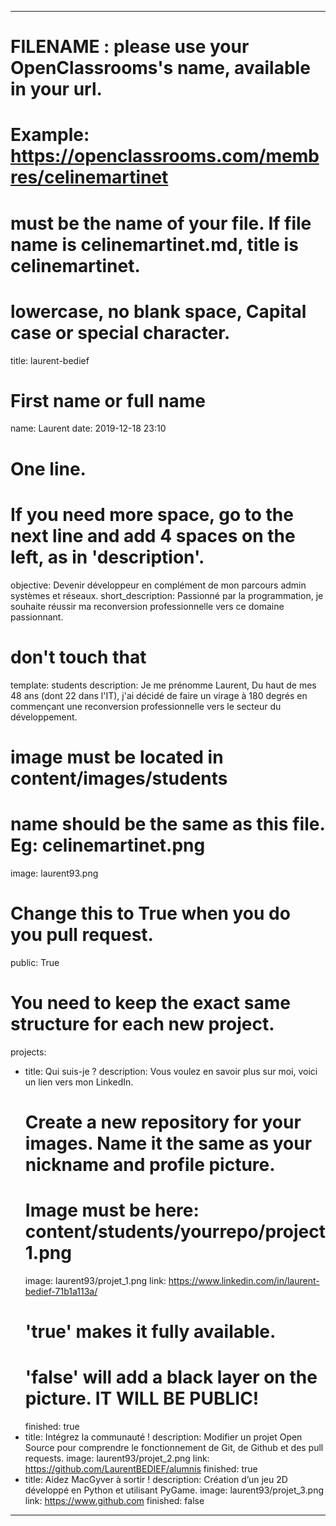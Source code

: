 ﻿---

# FILENAME : please use your OpenClassrooms's name, available in your url.
# Example: https://openclassrooms.com/membres/celinemartinet
# must be the name of your file. If file name is celinemartinet.md, title is celinemartinet.
# lowercase, no blank space, Capital case or special character.
title: laurent-bedief

# First name or full name
name: Laurent
date: 2019-12-18 23:10

# One line.
# If you need more space, go to the next line and add 4 spaces on the left, as in 'description'.
objective: Devenir développeur en complément de mon parcours admin systèmes et réseaux.
short_description: Passionné par la programmation, je souhaite réussir ma reconversion professionnelle vers ce domaine passionnant.

# don't touch that
template: students
description:
    Je me prénomme Laurent, Du haut de mes 48 ans (dont 22 dans l'IT), 
    j'ai décidé de faire un virage à 180 degrés en commençant une reconversion professionnelle 
    vers le secteur du développement.

# image must be located in content/images/students
# name should be the same as this file. Eg: celinemartinet.png
image: laurent93.png

# Change this to True when you do you pull request.
public: True

# You need to keep the exact same structure for each new project.
projects:
  - title: Qui suis-je ?
    description: Vous voulez en savoir plus sur moi, voici un lien vers mon LinkedIn.
    # Create a new repository for your images. Name it the same as your nickname and profile picture.
    # Image must be here: content/students/yourrepo/project1.png
    image: laurent93/projet_1.png
    link: https://www.linkedin.com/in/laurent-bedief-71b1a113a/
    # 'true' makes it fully available.
    # 'false' will add a black layer on the picture. IT WILL BE PUBLIC!
    finished: true
  - title: Intégrez la communauté !
    description: Modifier un projet Open Source pour comprendre le fonctionnement de Git, de Github et des pull requests. 
    image: laurent93/projet_2.png
    link: https://github.com/LaurentBEDIEF/alumnis
    finished: true
  - title: Aidez MacGyver à sortir !
    description: Création d’un jeu 2D développé en Python et utilisant PyGame.
    image: laurent93/projet_3.png
    link: https://www.github.com
    finished: false
---
